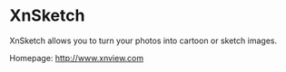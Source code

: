 XnSketch
========

XnSketch allows you to turn your photos into cartoon or sketch images.

Homepage: http://www.xnview.com

